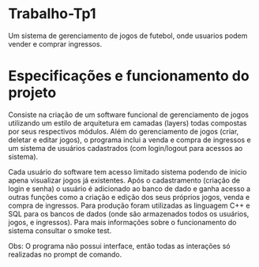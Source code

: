 # Trabalho-Tp1

Um sistema de gerenciamento de jogos de futebol, onde usuarios podem vender e comprar ingressos. 

# Especificações e funcionamento do projeto

Consiste na criação de um software funcional de gerenciamento de jogos utilizando um estilo de arquitetura em camadas (layers) todas compostas por seus respectivos módulos. Além do gerenciamento de jogos (criar, deletar e editar jogos), o programa inclui a venda e compra de ingressos e um sistema de usuários cadastrados (com login/logout para acessos ao sistema).

Cada usuário do software tem acesso limitado sistema podendo de inicio apena visualizar jogos já existentes. Após o cadastramento (criação de login e senha) o usuário é adicionado ao banco de dado e ganha acesso a outras funções como a criação e edição dos seus próprios jogos, venda e compra de ingressos.
Para produção foram utilizadas as linguagem C++ e SQL para os bancos de dados (onde são armazenados todos os usuários, jogos, e ingressos). Para mais informações sobre o funcionamento do sistema consultar o smoke test.

Obs: O programa não possui interface, então todas as interações só realizadas no prompt de comando.

